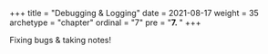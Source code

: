 +++
title = "Debugging & Logging"
date = 2021-08-17
weight = 35
archetype = "chapter"
ordinal = "7"
pre = "<b>7.  </b>"
+++


Fixing bugs & taking notes!
